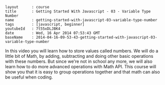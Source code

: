```
layout		: course
title		: Getting Started With Javascript - 03 - Variable Type Number
name		: getting-started-with-javascript-03-variable-type-number
tags		: [javascript, beginner]
youtubeId	: 7t55xDLJBK4
date		: Wed, 16 Apr 2014 07:53:43 GMT
baseName	: 2014-04-16-09-53-43-getting-started-with-javascript-03-variable-type-number
```

In this video you will learn how to store values called numbers. We will do a little bit of Math, by adding, subtracting and doing other basic operations with these numbers. But since we're not in school any more, we will also learn how to do more advanced operations with Math API. This course will show you that it is easy to group operations together and that math can also be useful when coding.